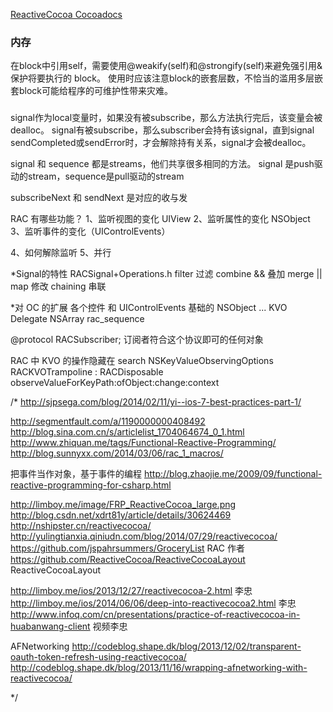 
[ReactiveCocoa Cocoadocs](http://cocoadocs.org/docsets/ReactiveCocoa)

### 内存
在block中引用self，需要使用@weakify(self)和@strongify(self)来避免强引用&保护将要执行的 block。
使用时应该注意block的嵌套层数，不恰当的滥用多层嵌套block可能给程序的可维护性带来灾难。


### 
signal作为local变量时，如果没有被subscribe，那么方法执行完后，该变量会被dealloc。
signal有被subscribe，那么subscriber会持有该signal，直到signal sendCompleted或sendError时，才会解除持有关系，signal才会被dealloc。

signal 和 sequence 都是streams，他们共享很多相同的方法。
signal 是push驱动的stream，sequence是pull驱动的stream

subscribeNext 和 sendNext 是对应的收与发


RAC 有哪些功能？
1、监听视图的变化 UIView
2、监听属性的变化 NSObject
3、监听事件的变化（UIControlEvents）

4、如何解除监听
5、并行


*Signal的特性   RACSignal+Operations.h
filter   过滤
combine  && 叠加
merge    ||
map      修改
chaining 串联


*对 OC 的扩展
各个控件 和 UIControlEvents
基础的 NSObject
...
KVO Delegate
NSArray rac_sequence

@protocol RACSubscriber;   订阅者符合这个协议即可的任何对象

RAC 中 KVO 的操作隐藏在 search NSKeyValueObservingOptions
RACKVOTrampoline : RACDisposable   observeValueForKeyPath:ofObject:change:context

/*
http://sjpsega.com/blog/2014/02/11/yi--ios-7-best-practices-part-1/

http://segmentfault.com/a/1190000000408492
http://blog.sina.com.cn/s/articlelist_1704064674_0_1.html
http://www.zhiquan.me/tags/Functional-Reactive-Programming/
http://blog.sunnyxx.com/2014/03/06/rac_1_macros/

把事件当作对象，基于事件的编程
http://blog.zhaojie.me/2009/09/functional-reactive-programming-for-csharp.html

http://limboy.me/image/FRP_ReactiveCocoa_large.png
http://blog.csdn.net/xdrt81y/article/details/30624469
http://nshipster.cn/reactivecocoa/
http://yulingtianxia.qiniudn.com/blog/2014/07/29/reactivecocoa/
https://github.com/jspahrsummers/GroceryList RAC 作者
https://github.com/ReactiveCocoa/ReactiveCocoaLayout   ReactiveCocoaLayout

http://limboy.me/ios/2013/12/27/reactivecocoa-2.html 李忠
http://limboy.me/ios/2014/06/06/deep-into-reactivecocoa2.html  李忠
http://www.infoq.com/cn/presentations/practice-of-reactivecocoa-in-huabanwang-client 视频李忠

AFNetworking
http://codeblog.shape.dk/blog/2013/12/02/transparent-oauth-token-refresh-using-reactivecocoa/
http://codeblog.shape.dk/blog/2013/11/16/wrapping-afnetworking-with-reactivecocoa/

*/


